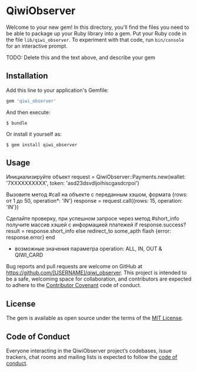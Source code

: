 # QiwiObserver

Welcome to your new gem! In this directory, you'll find the files you need to be able to package up your Ruby library into a gem. Put your Ruby code in the file `lib/qiwi_observer`. To experiment with that code, run `bin/console` for an interactive prompt.

TODO: Delete this and the text above, and describe your gem

## Installation

Add this line to your application's Gemfile:

```ruby
gem 'qiwi_observer'
```

And then execute:

    $ bundle

Or install it yourself as:

    $ gem install qiwi_observer

## Usage
Инициализируйте объект 
 request = QiwiObserver::Payments.new(wallet: '7XXXXXXXXXX', token: 'asd23dsvdljoihiscgasdcrpoi')

Вызовите метод #call  на объекте с переданным хэшом, формата {rows: от 1 до 50, operation*: 'IN'}
 response = request.call({rows: 15, operation: 'IN'})

Сделайте проверку, при успешном запросе через метод #short_info получите массив хэшей с информацией платежей 
  if response.success?
    result = response.short_info
  else
    redirect_to some_apth flash {error: response.error}
  end
* возможные значения параметра operation: ALL, IN, OUT & QIWI_CARD

Bug reports and pull requests are welcome on GitHub at https://github.com/[USERNAME]/qiwi_observer. This project is intended to be a safe, welcoming space for collaboration, and contributors are expected to adhere to the [Contributor Covenant](http://contributor-covenant.org) code of conduct.

## License

The gem is available as open source under the terms of the [MIT License](https://opensource.org/licenses/MIT).

## Code of Conduct

Everyone interacting in the QiwiObserver project’s codebases, issue trackers, chat rooms and mailing lists is expected to follow the [code of conduct](https://github.com/[USERNAME]/qiwi_observer/blob/master/CODE_OF_CONDUCT.md).
